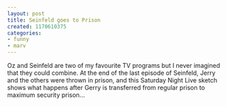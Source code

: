 ```yaml
---
layout: post
title: Seinfeld goes to Prison
created: 1170610375
categories:
- funny
- marv
---
```

Oz and Seinfeld are two of my favourite TV programs but I never imagined that they could combine. At the end of the last episode of Seinfeld, Jerry and the others were thrown in prison, and this Saturday Night Live sketch shows what happens after Gerry is transferred from regular prison to maximum security prison...
<object type="application/x-shockwave-flash" data="http://www.youtube.com/v/h3XtJf8wfEw" width="425" height="350"><param name="movie" value="http://www.youtube.com/v/h3XtJf8wfEw" /><param name="wmode" value="transparent" /></object>
